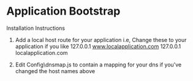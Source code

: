 Application Bootstrap
===============

Installation Instructions
1) Add a local host route for your application i.e, Change these to your application if you like
    127.0.0.1   www.localapplication.com
    127.0.0.1   localapplication.com

2) Edit Config\dnsmap.js to contain a mapping for your dns if you've changed the host names above